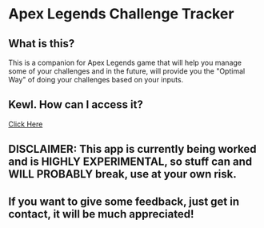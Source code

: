 # Apex Legends Challenge Tracker

## What is this?
This is a companion for Apex Legends game that will help you manage some of your challenges and in the future, will provide you the "Optimal Way" of doing your challenges based on your inputs.

## Kewl. How can I access it?
[Click Here](https://pudones.github.io/apex-legends-challenge-tracker/)

## DISCLAIMER: This app is currently being worked and is HIGHLY EXPERIMENTAL, so stuff can and WILL PROBABLY break, use at your own risk.

## If you want to give some feedback, just get in contact, it will be much appreciated!
 
